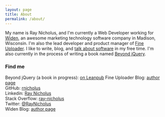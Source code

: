 ```yaml
---
layout: page
title: About
permalink: /about/
---
```


My name is Ray Nicholus, and I'm currently a Web Developer working for 
[Widen](http://www.widen.com), an awesome marketing technology software company in 
Madison, Wisconsin.  I'm also the lead developer and product manager of [Fine Uploader](http://fineuploader.com/).
I like to write, blog, and [talk about software](http://slides.com/raynicholus) 
in my free time. I'm also currently in the process of writing a book named [Beyond jQuery](https://leanpub.com/beyondjquery).

### Find me
Beyond jQuery (a book in progress): [on Leanpub](https://leanpub.com/beyondjquery)
Fine Uploader Blog: [author page](http://blog.fineuploader.com/author/rnicholus/)  
GitHub: [rnicholus](https://github.com/rnicholus)  
Linkedin: [Ray Nicholus](http://www.linkedin.com/pub/ray-nicholus/90/5b5/8b3/)  
Stack Overflow: [ray-nicholus](http://stackoverflow.com/users/486979/ray-nicholus)  
Twitter: [@RayNicholus](https://twitter.com/RayNicholus)  
Widen Blog: [author page](http://www.widen.com/blog/ray-nicholus)  
